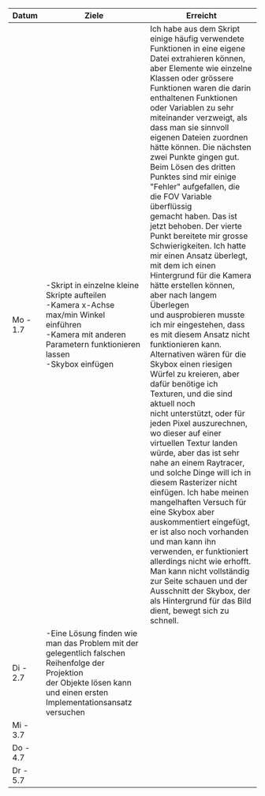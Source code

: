 | Datum     | Ziele                                                                                                                                                                              | Erreicht                                                                                                                                                                                                                                                                                                                                                                                                                                                                                                                                                                                                                                                                                                                                                                                                                                                                                                                                                                                                                                                                                                                                                                                                                                                                                                                                                                                                                                                                                                                |
|-----------|------------------------------------------------------------------------------------------------------------------------------------------------------------------------------------|-------------------------------------------------------------------------------------------------------------------------------------------------------------------------------------------------------------------------------------------------------------------------------------------------------------------------------------------------------------------------------------------------------------------------------------------------------------------------------------------------------------------------------------------------------------------------------------------------------------------------------------------------------------------------------------------------------------------------------------------------------------------------------------------------------------------------------------------------------------------------------------------------------------------------------------------------------------------------------------------------------------------------------------------------------------------------------------------------------------------------------------------------------------------------------------------------------------------------------------------------------------------------------------------------------------------------------------------------------------------------------------------------------------------------------------------------------------------------------------------------------------------------|
| Mo - 1.7  | -Skript in einzelne kleine Skripte aufteilen<br/>-Kamera x-Achse max/min Winkel einführen<br/>-Kamera mit anderen Parametern funktionieren lassen<br/>-Skybox einfügen             | Ich habe aus dem Skript einige häufig verwendete Funktionen in eine eigene Datei extrahieren können, aber Elemente wie einzelne Klassen oder grössere Funktionen waren die darin enthaltenen Funktionen oder Variablen zu sehr <br/>miteinander verzweigt, als dass man sie sinnvoll eigenen Dateien zuordnen hätte können. Die nächsten zwei Punkte gingen gut. Beim Lösen des dritten Punktes sind mir einige "Fehler" aufgefallen, die die FOV Variable überflüssig<br/>gemacht haben. Das ist jetzt behoben. Der vierte Punkt bereitete mir grosse Schwierigkeiten. Ich hatte mir einen Ansatz überlegt, mit dem ich einen Hintergrund für die Kamera hätte erstellen können, aber nach langem Überlegen<br/>und ausprobieren musste ich mir eingestehen, dass es mit diesem Ansatz nicht funktionieren kann. Alternativen wären für die Skybox einen riesigen Würfel zu kreieren, aber dafür benötige ich Texturen, und die sind aktuell noch<br/>nicht unterstützt, oder für jeden Pixel auszurechnen, wo dieser auf einer virtuellen Textur landen würde, aber das ist sehr nahe an einem Raytracer, und solche Dinge will ich in diesem Rasterizer nicht einfügen. Ich habe meinen<br/>mangelhaften Versuch für eine Skybox aber auskommentiert eingefügt, er ist also noch vorhanden und man kann ihn verwenden, er funktioniert allerdings nicht wie erhofft. Man kann nicht vollständig zur Seite schauen und der<br/>Ausschnitt der Skybox, der als Hintergrund für das Bild dient, bewegt sich zu schnell. |
| Di - 2.7  | -Eine Lösung finden wie man das Problem mit der <br/>gelegentlich falschen Reihenfolge der Projektion <br/>der Objekte lösen kann und einen ersten Implementationsansatz versuchen |                                                                                                                                                                                                                                                                                                                                                                                                                                                                                                                                                                                                                                                                                                                                                                                                                                                                                                                                                                                                                                                                                                                                                                                                                                                                                                                                                                                                                                                                                                                         |
| Mi - 3.7  |                                                                                                                                                                                    |                                                                                                                                                                                                                                                                                                                                                                                                                                                                                                                                                                                                                                                                                                                                                                                                                                                                                                                                                                                                                                                                                                                                                                                                                                                                                                                                                                                                                                                                                                                         |
| Do - 4.7  |                                                                                                                                                                                    |                                                                                                                                                                                                                                                                                                                                                                                                                                                                                                                                                                                                                                                                                                                                                                                                                                                                                                                                                                                                                                                                                                                                                                                                                                                                                                                                                                                                                                                                                                                         |
| Dr - 5.7  |                                                                                                                                                                                    |                                                                                                                                                                                                                                                                                                                                                                                                                                                                                                                                                                                                                                                                                                                                                                                                                                                                                                                                                                                                                                                                                                                                                                                                                                                                                                                                                                                                                                                                                                                         |